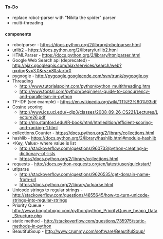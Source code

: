 #### To-Do
- replace robot-parser with "Nikita the spider" parser
- multi-threading


#### components
 - robotparser - https://docs.python.org/2/library/robotparser.html
 - urlib2 - https://docs.python.org/2/library/urllib2.html
 - HTMLParser - https://docs.python.org/2/library/htmlparser.html
 - Google Web Search api (deprecated) - http://ajax.googleapis.com/ajax/services/search/web?q=dog&v=3.0&rsz=8&start=0
 - pygoogle - http://pygoogle.googlecode.com/svn/trunk/pygoogle.py
 - Threading
    * http://www.tutorialspoint.com/python/python_multithreading.htm
    * http://www.toptal.com/python/beginners-guide-to-concurrency-and-parallelism-in-python
 - TF-IDF (see example) - https://en.wikipedia.org/wiki/Tf%E2%80%93idf
 - Cosine scoring
    * http://www.ics.uci.edu/~djp3/classes/2008_09_26_CS221/Lectures/Lecture26.pdf
    * http://nlp.stanford.edu/IR-book/html/htmledition/efficient-scoring-and-ranking-1.html
 - collections.Counter - https://docs.python.org/2/library/collections.html
 - hashlib - https://docs.python.org/2/library/hashlib.html#module-hashlib
 - &lt;Key, Value&gt; where value is list
    * http://stackoverflow.com/questions/960733/python-creating-a-dictionary-of-lists
    * https://docs.python.org/2/library/collections.html
 - requests - http://docs.python-requests.org/en/latest/user/quickstart/
 - urlparse
    * http://stackoverflow.com/questions/9626535/get-domain-name-from-url   
    * https://docs.python.org/2/library/urlparse.html
 - Unicode strings to regular strings - http://stackoverflow.com/questions/4855645/how-to-turn-unicode-strings-into-regular-strings
 - Priority Queue - http://www.bogotobogo.com/python/python_PriorityQueue_heapq_Data_Structure.php
 - static method - http://stackoverflow.com/questions/735975/static-methods-in-python
 - BeautifulSoup - http://www.crummy.com/software/BeautifulSoup/

